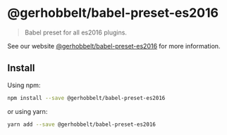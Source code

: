 # @gerhobbelt/babel-preset-es2016

> Babel preset for all es2016 plugins.

See our website [@gerhobbelt/babel-preset-es2016](https://new.babeljs.io/docs/en/next/babel-preset-es2016.html) for more information.

## Install

Using npm:

```sh
npm install --save @gerhobbelt/babel-preset-es2016
```

or using yarn:

```sh
yarn add --save @gerhobbelt/babel-preset-es2016
```
